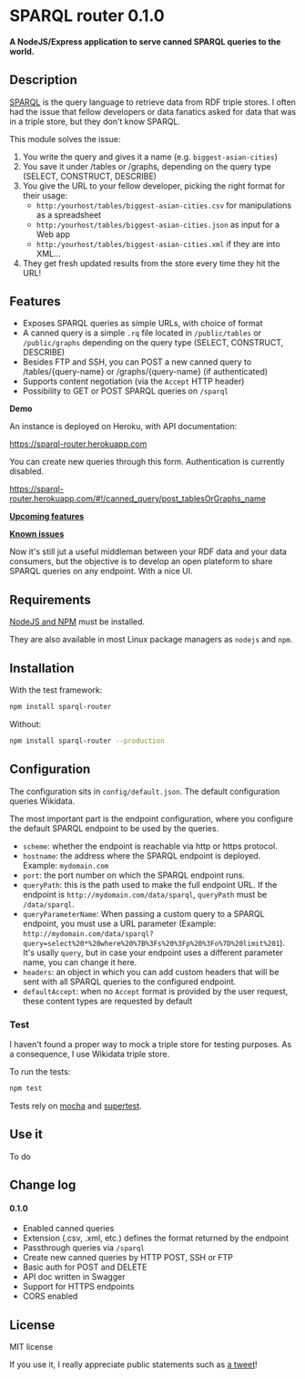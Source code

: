 # SPARQL router 0.1.0

#### A NodeJS/Express application to serve canned SPARQL queries to the world.

## Description

[SPARQL](https://en.wikipedia.org/wiki/SPARQL) is the query language to retrieve data from RDF triple stores. I often had the issue that fellow developers or data fanatics asked for data that was in a triple store, but they don't know SPARQL.

This module solves the issue:

1. You write the query and gives it a name (e.g. `biggest-asian-cities`)
2. You save it under /tables or /graphs, depending on the query type (SELECT, CONSTRUCT, DESCRIBE)
3. You give the URL to your fellow developer, picking the right format for their usage:
	- `http:/yourhost/tables/biggest-asian-cities.csv` for manipulations as a spreadsheet
	- `http:/yourhost/tables/biggest-asian-cities.json` as input for a Web app
	- `http:/yourhost/tables/biggest-asian-cities.xml` if they are into XML...
4. They get fresh updated results from the store every time they hit the URL!

## Features

- Exposes SPARQL queries as simple URLs, with choice of format
- A canned query is a simple `.rq` file located in `/public/tables` or `/public/graphs` depending on the query type (SELECT, CONSTRUCT, DESCRIBE)
- Besides FTP and SSH, you can POST a new canned query to /tables/{query-name} or /graphs/{query-name} (if authenticated)
- Supports content negotiation (via the `Accept` HTTP header)
- Possibility to GET or POST SPARQL queries on `/sparql`

**Demo**

An instance is deployed on Heroku, with API documentation:

https://sparql-router.herokuapp.com

You can create new queries through this form. Authentication is currently disabled.

https://sparql-router.herokuapp.com/#!/canned_query/post_tablesOrGraphs_name

**[Upcoming features](https://github.com/ColinMaudry/sparql-router/issues?q=is%3Aissue+is%3Aopen+-label%3Abug)**

**[Known issues](https://github.com/ColinMaudry/sparql-router/issues?q=is%3Aissue+is%3Aopen+label%3Abug)**

Now it's still jut a useful middleman between your RDF data and your data consumers, but the objective is to develop an open plateform to share SPARQL queries on any endpoint. With a nice UI.

## Requirements

[NodeJS and NPM](https://nodejs.org/en/download/stable/) must be installed.

They are also available in most Linux package managers as `nodejs` and `npm`.

## Installation

With the test framework:

```bash
npm install sparql-router 
```

Without:
```bash
npm install sparql-router --production
```

## Configuration

The configuration sits in `config/default.json`. The default configuration queries Wikidata.

The most important part is the endpoint configuration, where you configure the default SPARQL endpoint to be used by the queries.

- `scheme`: whether the endpoint is reachable via http or https protocol.
- `hostname`: the address where the SPARQL endpoint is deployed. Example: `mydomain.com`
- `port`: the port number on which the SPARQL endpoint runs. 
- `queryPath`: this is the path used to make the full endpoint URL.
If the endpoint is `http://mydomain.com/data/sparql`, `queryPath` must be `/data/sparql`.
- `queryParameterName`: When passing a custom query to a SPARQL endpoint, you must use a URL parameter (Example: `http://mydomain.com/data/sparql?query=select%20*%20where%20%7B%3Fs%20%3Fp%20%3Fo%7D%20limit%201`). It's usally `query`, but in case your endpoint uses a different parameter name, you can change it here. 
- `headers`: an object in which you can add custom headers that will be sent with all SPARQL queries to the configured endpoint.
- `defaultAccept`: when no `Accept` format is provided by the user request, these content types are requested by default

### Test

I haven't found a proper way to mock a triple store for testing purposes. As a consequence, I use Wikidata triple store.

To run the tests:

```bash
npm test
```
Tests rely on [mocha](http://mochajs.org/) and 
[supertest](https://www.npmjs.com/package/supertest).

## Use it

To do

## Change log

#### 0.1.0

- Enabled canned queries
- Extension (.csv, .xml, etc.) defines the format returned by the endpoint
- Passthrough queries via `/sparql`
- Create new canned queries by HTTP POST, SSH or FTP
- Basic auth for POST and DELETE
- API doc written in Swagger
- Support for HTTPS endpoints
- CORS enabled

## License

MIT license

If you use it, I really appreciate public statements such as [a tweet](https://twitter.com/intent/tweet?text=Wow%2C%20thanks%20%40CMaudry%20for%20making%20SPARQL%20router!%20https%3A%2F%2Fgithub.com%2FColinMaudry%2Fsparql-router%20%23SPARQL)!
